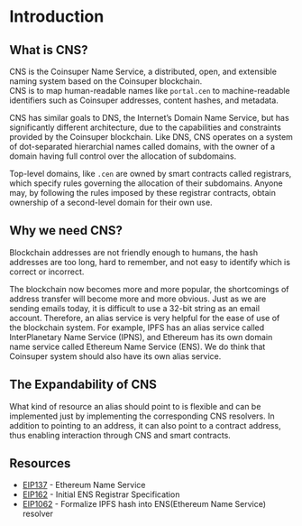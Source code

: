 # Introduction

## What is CNS?
CNS is the Coinsuper Name Service, a distributed, open, and extensible naming system based on the Coinsuper blockchain.  
CNS is to map human-readable names like `portal.cen` to machine-readable identifiers such as Coinsuper addresses, content hashes, and metadata.

CNS has similar goals to DNS, the Internet’s Domain Name Service, but has significantly different architecture, due to the capabilities and constraints provided by the Coinsuper blockchain. Like DNS, CNS operates on a system of dot-separated hierarchial names called domains, with the owner of a domain having full control over the allocation of subdomains.

Top-level domains, like `.cen` are owned by smart contracts called registrars, which specify rules governing the allocation of their subdomains. Anyone may, by following the rules imposed by these registrar contracts, obtain ownership of a second-level domain for their own use.

## Why we need CNS?
Blockchain addresses are not friendly enough to humans, the hash addresses are too long, hard to remember, and not easy to identify which is correct or incorrect.  

The blockchain now becomes more and more popular, the shortcomings of address transfer will become more and more obvious. Just as we are sending emails today, it is difficult to use a 32-bit string as an email account. Therefore, an alias service is very helpful for the ease of use of the blockchain system. For example, IPFS has an alias service called InterPlanetary Name Service (IPNS), and Ethereum has its own domain name service called Ethereum Name Service (ENS). We do think that Coinsuper system should also have its own alias service.

## The Expandability of CNS
What kind of resource an alias should point to is flexible and can be implemented just by implementing the corresponding CNS resolvers. In addition to pointing to an address, it can also point to a contract address, thus enabling interaction through CNS and smart contracts.

## Resources
- [EIP137](https://github.com/ethereum/EIPs/blob/master/EIPS/eip-137.md) - Ethereum Name Service
- [EIP162](https://github.com/ethereum/EIPs/blob/master/EIPS/eip-162.md) - Initial ENS Registrar Specification
- [EIP1062](https://github.com/ethereum/EIPs/blob/master/EIPS/eip-1062.md) - Formalize IPFS hash into ENS(Ethereum Name Service) resolver
